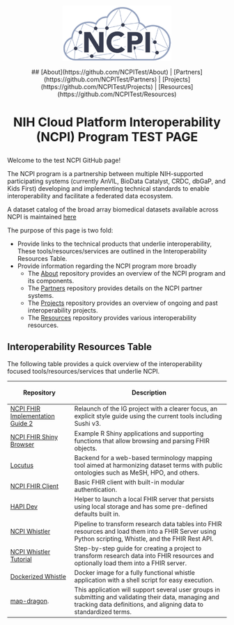 <p align="center"><img src="https://github.com/NCPITest/.github/blob/main/profile/ncpi-logo-close-crop.png" width="250" alt="NCPI Logo"/></p>

<!-- Code Generated by Sidekick is for learning and experimentation purposes only. -->
<p align="center">
## [About](https://github.com/NCPITest/About) | [Partners](https://github.com/NCPITest/Partners) | [Projects](https://github.com/NCPITest/Projects) | [Resources](https://github.com/NCPITest/Resources)
</p>


# <p align="center"> NIH Cloud Platform Interoperability (NCPI) Program TEST PAGE  </p>

Welcome to the test NCPI GitHub page! 

The NCPI program is a partnership between multiple NIH-supported participating systems (currently AnVIL, BioData Catalyst, CRDC, dbGaP, and Kids First) developing and implementing technical standards to enable interoperability and facilitate a federated data ecosystem. 

A dataset catalog of the broad array biomedical datasets available across NCPI is maintained [here](https://ncpi-data.org/platforms)

The purpose of this page is two fold: 
  - Provide links to the technical products that underlie interoperability, These tools/resources/services are outlined in the Interoperability Resources Table.
  - Provide information regarding the NCPI program more broadly
    - The [About](https://github.com/NCPITest/About) repository provides an overview of the NCPI program and its components.
    - The [Partners](https://github.com/NCPITest/Partners) repository provides details on the NCPI partner systems.
    - The [Projects](https://github.com/NCPITest/Projects) repository provides an overview of ongoing and past interoperability projects.
    - The [Resources](https://github.com/NCPITest/Resources) repository provides various interoperability resources. 
  

## Interoperability Resources Table

The following table provides a quick overview of the interoperability focused tools/resources/services that underlie NCPI. 

| <p align="center">Repository</p> | <p align="center">Description</p> |
|--------|---------------|
| [NCPI FHIR Implementation Guide 2](https://github.com/NIH-NCPI/ncpi-fhir-ig-2?tab=readme-ov-file) | Relaunch of the IG project with a clearer focus, an explicit style guide using the current tools including Sushi v3. |
| [NCPI FHIR Shiny Browser](https://github.com/NIH-NCPI/ncpi-fhir-shiny-browser) | Example R Shiny applications and supporting functions that allow browsing and parsing FHIR objects. |
| [Locutus](https://github.com/NIH-NCPI/locutus) | Backend for a web-based terminology mapping tool aimed at harmonizing dataset terms with public ontologies such as MeSH, HPO, and others. |
| [NCPI FHIR Client](https://github.com/NIH-NCPI/ncpi-fhir-client) | Basic FHIR client with built-in modular authentication. |
| [HAPI Dev](https://github.com/NIH-NCPI/HAPI-Dev) | Helper to launch a local FHIR server that persists using local storage and has some pre-defined defaults built in. |
| [NCPI Whistler](https://github.com/NIH-NCPI/ncpi-whistler) | Pipeline to transform research data tables into FHIR resources and load them into a FHIR Server using Python scripting, Whistle, and the FHIR Rest API. |
| [NCPI Whistler Tutorial](https://github.com/NIH-NCPI/NCPI-Whistler-Tutorial) | Step-by-step guide for creating a project to transform research data into FHIR resources and optionally load them into a FHIR server. |
| [Dockerized Whistle](https://github.com/NIH-NCPI/dockerized-whistle) | Docker image for a fully functional whistle application with a shell script for easy execution. |
| [map-dragon](https://github.com/NIH-NCPI/map-dragon).| This application will support several user groups in submitting and validating their data, managing and tracking data definitions, and aligning data to standardized terms.|



